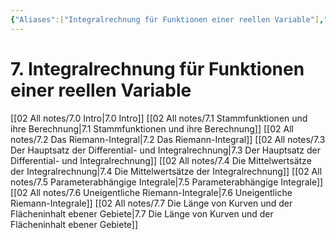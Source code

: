 ```yaml
---
{"Aliases":["Integralrechnung für Funktionen einer reellen Variable"],"tags":["Analysis"],"dg-publish":true,"permalink":"/02-all-notes/7-integralrechnung-fuer-funktionen-einer-reellen-variable/","dgHomeLink":true,"dgPassFrontmatter":true}
---
```


# 7. Integralrechnung für Funktionen einer reellen Variable
[[02 All notes/7.0 Intro|7.0 Intro]]
[[02 All notes/7.1 Stammfunktionen und ihre Berechnung|7.1 Stammfunktionen und ihre Berechnung]]
[[02 All notes/7.2 Das Riemann-Integral|7.2 Das Riemann-Integral]]
[[02 All notes/7.3 Der Hauptsatz der Differential- und Integralrechnung|7.3 Der Hauptsatz der Differential- und Integralrechnung]]
[[02 All notes/7.4 Die Mittelwertsätze der Integralrechnung|7.4 Die Mittelwertsätze der Integralrechnung]]
[[02 All notes/7.5 Parameterabhängige Integrale|7.5 Parameterabhängige Integrale]]
[[02 All notes/7.6 Uneigentliche Riemann-Integrale|7.6 Uneigentliche Riemann-Integrale]]
[[02 All notes/7.7 Die Länge von Kurven und der Flächeninhalt ebener Gebiete|7.7 Die Länge von Kurven und der Flächeninhalt ebener Gebiete]]